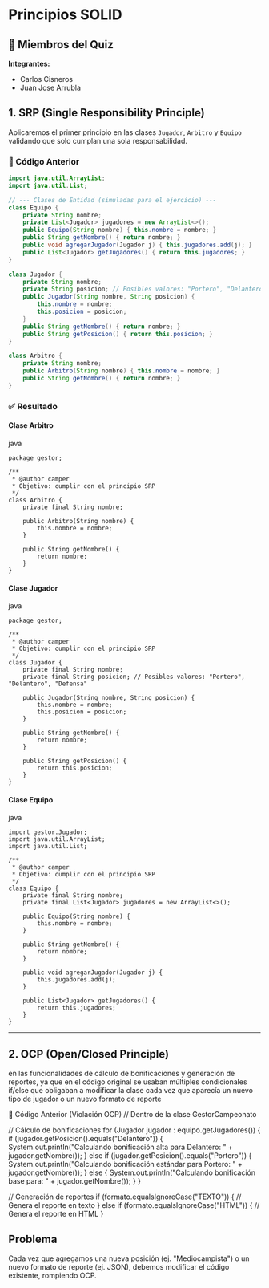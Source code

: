 # Principios SOLID



## 👥 Miembros del Quiz

**Integrantes:**

- Carlos Cisneros
- Juan Jose Arrubla









## 1. SRP (Single Responsibility Principle)

Aplicaremos el primer principio en las clases `Jugador`, `Arbitro` y `Equipo` validando que solo cumplan una sola responsabilidad.

### 🔧 Código Anterior

```java
import java.util.ArrayList;
import java.util.List;

// --- Clases de Entidad (simuladas para el ejercicio) ---
class Equipo {
    private String nombre;
    private List<Jugador> jugadores = new ArrayList<>();
    public Equipo(String nombre) { this.nombre = nombre; }
    public String getNombre() { return nombre; }
    public void agregarJugador(Jugador j) { this.jugadores.add(j); }
    public List<Jugador> getJugadores() { return this.jugadores; }
}

class Jugador {
    private String nombre;
    private String posicion; // Posibles valores: "Portero", "Delantero", "Defensa"
    public Jugador(String nombre, String posicion) { 
        this.nombre = nombre;
        this.posicion = posicion; 
    }
    public String getNombre() { return nombre; }
    public String getPosicion() { return this.posicion; }
}

class Arbitro {
    private String nombre;
    public Arbitro(String nombre) { this.nombre = nombre; }
    public String getNombre() { return nombre; }
}
```



### ✅ Resultado

#### **Clase Arbitro**

java

```
package gestor;

/**
 * @author camper
 * Objetivo: cumplir con el principio SRP
 */
class Arbitro {
    private final String nombre;
    
    public Arbitro(String nombre) { 
        this.nombre = nombre; 
    }
    
    public String getNombre() { 
        return nombre; 
    }
}
```



#### **Clase Jugador**

java

```
package gestor;

/**
 * @author camper
 * Objetivo: cumplir con el principio SRP
 */
class Jugador {
    private final String nombre;
    private final String posicion; // Posibles valores: "Portero", "Delantero", "Defensa"
    
    public Jugador(String nombre, String posicion) { 
        this.nombre = nombre;
        this.posicion = posicion; 
    }
    
    public String getNombre() { 
        return nombre; 
    }
    
    public String getPosicion() { 
        return this.posicion; 
    }
}
```



#### **Clase Equipo**

java

```
import gestor.Jugador;
import java.util.ArrayList;
import java.util.List;

/**
 * @author camper
 * Objetivo: cumplir con el principio SRP
 */
class Equipo {
    private final String nombre;
    private final List<Jugador> jugadores = new ArrayList<>();
    
    public Equipo(String nombre) { 
        this.nombre = nombre; 
    }
    
    public String getNombre() { 
        return nombre; 
    }
    
    public void agregarJugador(Jugador j) { 
        this.jugadores.add(j); 
    }
    
    public List<Jugador> getJugadores() { 
        return this.jugadores; 
    }
}
```



------

## 2. **OCP** (Open/Closed Principle)

en las funcionalidades de cálculo de bonificaciones y generación de reportes, ya que en el código original se usaban múltiples condicionales if/else que obligaban a modificar la clase cada vez que aparecía un nuevo tipo de jugador o un nuevo formato de reporte


🔧 Código Anterior (Violación OCP)
// Dentro de la clase GestorCampeonato

// Cálculo de bonificaciones
for (Jugador jugador : equipo.getJugadores()) {
    if (jugador.getPosicion().equals("Delantero")) {
        System.out.println("Calculando bonificación alta para Delantero: " + jugador.getNombre());
    } else if (jugador.getPosicion().equals("Portero")) {
        System.out.println("Calculando bonificación estándar para Portero: " + jugador.getNombre());
    } else {
        System.out.println("Calculando bonificación base para: " + jugador.getNombre());
    }
}

// Generación de reportes
if (formato.equalsIgnoreCase("TEXTO")) {
    // Genera el reporte en texto
} else if (formato.equalsIgnoreCase("HTML")) {
    // Genera el reporte en HTML
}

## Problema 
Cada vez que agregamos una nueva posición (ej. "Mediocampista") o un nuevo formato de reporte (ej. JSON), debemos modificar el código existente, rompiendo OCP.








